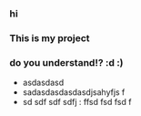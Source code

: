 ### hi
### This is my project
### do you understand!? :d :)
- asdasdasd
- sadasdasdasdasdjsahyfjs f
- sd sdf sdf sdfj : ffsd fsd fsd f